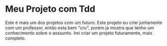 # Meu Projeto com Tdd

Este é mais um dos projetos com um futuro. Este projeto eu criei juntamente com um professor,
então esta bem "cru", porém ja mostra que tenho um conhecimento sobre o asssunto.
Irei criar um projeto futuramente, mais completo.
